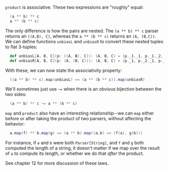 `product` is associative. These two expressions are "roughly" equal:

```scala
  (a ** b) ** c
  a ** (b ** c)
```

The only difference is how the pairs are nested. The `(a ** b) ** c` parser returns an `((A,B), C)`, whereas the `a ** (b ** c)` returns an `(A, (B,C))`. We can define functions `unbiasL` and `unbiasR` to convert these nested tuples to flat 3-tuples:

```scala
  def unbiasL[A, B, C](p: ((A, B), C)): (A, B, C) = (p._1._1, p._1._2, p._2)
  def unbiasR[A, B, C](p: (A, (B, C))): (A, B, C) = (p._1, p._2._1, p._2._2)
```

With these, we can now state the associativity property:

```scala
  ((a ** b) ** c).map(unbiasL) == (a ** (b ** c)).map(unbiasR)
```

We'll sometimes just use `~=` when there is an obvious bijection between the two sides:

```scala
  (a ** b) ** c ~= a ** (b ** c)
```

`map` and `product` also have an interesting relationship--we can `map` either before or after taking the product of two parsers, without affecting the behavior:

```scala
  a.map(f) ** b.map(g) == (a ** b).map((a,b) => (f(a), g(b)))
```

For instance, if `a` and `b` were both `Parser[String]`, and `f` and `g` both computed the length of a string, it doesn't matter if we map over the result of `a` to compute its length, or whether we do that _after_ the product.

See chapter 12 for more discussion of these laws.

